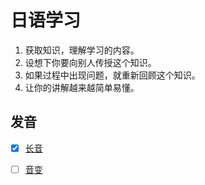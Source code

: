 # 日语学习

1. 获取知识，理解学习的内容。
2. 设想下你要向别人传授这个知识。
3. 如果过程中出现问题，就重新回顾这个知识。
4. 让你的讲解越来越简单易懂。



## 发音

- [x] [长音](basic/长音.md)  
- [ ] [音变](basic/音变.md)  

